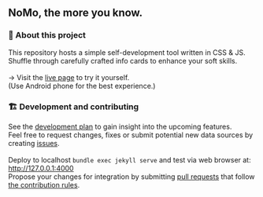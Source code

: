 ## NoMo, the more you know.

### 💚 About this project
This repository hosts a simple self-development tool written in CSS & JS.<br>
Shuffle through carefully crafted info cards to enhance your soft skills.<br>
<br>
→ Visit the [live page](https://igpenguin.github.io/nomo) to try it yourself.<br>
  (Use Android phone for the best experience.)

### 🏗 Development and contributing
See the [development plan](https://github.com/IGPenguin/nomo/projects/1) to gain insight into the upcoming features.<br>
Feel free to request changes, fixes or submit potential new data sources by creating [issues](https://github.com/IGPenguin/nomo/issues).
<br>
<br>
Deploy to localhost ```bundle exec jekyll serve``` and test via web browser at: http://127.0.0.1:4000<br>
Propose your changes for integration by submitting [pull requests](https://github.com/IGPenguin/nomo/pulls) that follow [the contribution rules](https://github.com/IGPenguin/nomo/blob/live/.github/CONTRIBUTING.md "the contribution rules").

